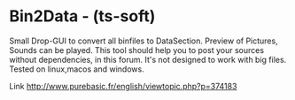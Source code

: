 # Bin2Data - (ts-soft)
Small Drop-GUI to convert all binfiles to DataSection. Preview of Pictures, Sounds can be played. This tool should help you to post your sources without dependencies, in this forum. It's not designed to work with big files. Tested on linux,macos and windows.

Link http://www.purebasic.fr/english/viewtopic.php?p=374183

